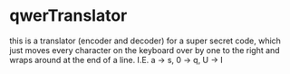 # qwerTranslator
this is a translator (encoder and decoder) for a super secret code, which just moves every character on the keyboard over by one to the right and wraps around at the end of a line.
I.E. a -> s, 0 -> q, U -> I

